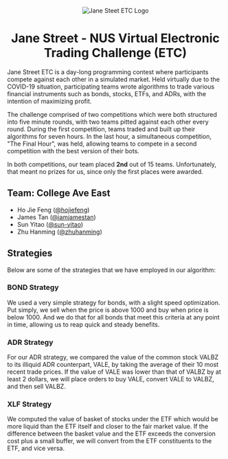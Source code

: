 <p align="center"><img src="https://www.janestreet.com/assets/email-templates/etc-logo.png" alt="Jane Steet ETC Logo" /></p>

<h1 align="center">Jane Street - NUS Virtual Electronic Trading Challenge (ETC)</h1>

Jane Street ETC is a day-long programming contest where participants compete against each other in a simulated market. Held virtually due to the COVID-19 situation, participating teams wrote algorithms to trade various financial instruments such as bonds, stocks, ETFs, and ADRs, with the intention of maximizing profit.

The challenge comprised of two competitions which were both structured into five minute rounds, with two teams pitted against each other every round. During the first competition, teams traded and built up their algorithms for seven hours. In the last hour, a simultaneous competition, "The Final Hour", was held, allowing teams to compete in a second competition with the best version of their bots.

In both competitions, our team placed **2nd** out of 15 teams. Unfortunately, that meant no prizes for us, since only the first places were awarded.

## Team: College Ave East

- Ho Jie Feng ([@hojiefeng](https://github.com/hojiefeng))
- James Tan ([@iamjamestan](https://github.com/iamjamestan))
- Sun Yitao ([@sun-yitao](https://github.com/sun-yitao))
- Zhu Hanming ([@zhuhanming](https://github.com/zhuhanming))

## Strategies

Below are some of the strategies that we have employed in our algorithm:

### BOND Strategy

We used a very simple strategy for bonds, with a slight speed optimization. Put simply, we sell when the price is above 1000 and buy when price is below 1000. And we do that for all bonds that meet this criteria at any point in time, allowing us to reap quick and steady benefits.

### ADR Strategy

For our ADR strategy, we compared the value of the common stock VALBZ to its illiquid ADR counterpart, VALE, by taking the average of their 10 most recent trade prices. If the value of VALE was lower than that of VALBZ by at least 2 dollars, we will place orders to buy VALE, convert VALE to VALBZ, and then sell VALBZ.

### XLF Strategy

We computed the value of basket of stocks under the ETF which would be more liquid than the ETF itself and closer to the fair market value. If the difference between the basket value and the ETF exceeds the conversion cost plus a small buffer, we will convert from the ETF constituents to the ETF, and vice versa.
